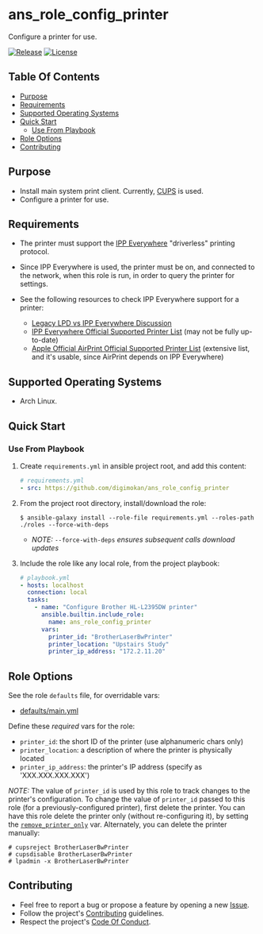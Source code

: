 # ans_role_config_printer

Configure a printer for use.

[![Release](https://img.shields.io/github/release/digimokan/ans_role_config_printer.svg?label=release)](https://github.com/digimokan/ans_role_config_printer/releases/latest "Latest Release Notes")
[![License](https://img.shields.io/badge/license-MIT-blue.svg?label=license)](LICENSE.md "Project License")

## Table Of Contents

* [Purpose](#purpose)
* [Requirements](#requirements)
* [Supported Operating Systems](#supported-operating-systems)
* [Quick Start](#quick-start)
    * [Use From Playbook](#use-from-playbook)
* [Role Options](#role-options)
* [Contributing](#contributing)

## Purpose

* Install main system print client. Currently, [CUPS](https://www.cups.org/) is
  used.
* Configure a printer for use.

## Requirements

* The printer must support the
  [IPP Everywhere](https://www.pwg.org/ipp/everywhere.html) "driverless"
  printing protocol.

* Since IPP Everywhere is used, the printer must be on, and connected to the
  network, when this role is run, in order to query the printer for settings.

* See the following resources to check IPP Everywhere support for a printer:

    * [Legacy LPD vs IPP Everywhere Discussion](https://askubuntu.com/a/1102132)
    * [IPP Everywhere Official Supported Printer List](https://www.pwg.org/printers/)
      (may not be fully up-to-date)
    * [Apple Official AirPrint Official Supported Printer List](https://support.apple.com/en-us/HT201311#printers)
      (extensive list, and it's usable, since AirPrint depends on IPP Everywhere)

## Supported Operating Systems

* Arch Linux.

## Quick Start

### Use From Playbook

1. Create `requirements.yml` in ansible project root, and add this content:

   ```yaml
   # requirements.yml
   - src: https://github.com/digimokan/ans_role_config_printer
   ```

2. From the project root directory, install/download the role:

   ```shell
   $ ansible-galaxy install --role-file requirements.yml --roles-path ./roles --force-with-deps
   ```

   * _NOTE:_ `--force-with-deps` _ensures subsequent calls download updates_

3. Include the role like any local role, from the project playbook:

   ```yaml
   # playbook.yml
   - hosts: localhost
     connection: local
     tasks:
       - name: "Configure Brother HL-L2395DW printer"
         ansible.builtin.include_role:
           name: ans_role_config_printer
         vars:
           printer_id: "BrotherLaserBwPrinter"
           printer_location: "Upstairs Study"
           printer_ip_address: "172.2.11.20"
   ```

## Role Options

See the role `defaults` file, for overridable vars:

  * [defaults/main.yml](../defaults/main.yml)

Define these _required_ vars for the role:

  * `printer_id`: the short ID of the printer (use alphanumeric chars only)
  * `printer_location`: a description of where the printer is physically located
  * `printer_ip_address`: the printer's IP address (specify as 'XXX.XXX.XXX.XXX')

_NOTE:_ The value of `printer_id` is used by this role to track changes to the
printer's configuration. To change the value of `printer_id` passed to this role
(for a previously-configured printer), first delete the printer. You can have
this role delete the printer only (without re-configuring it), by setting the
[`remove_printer_only`](../defaults/main.yml) var. Alternately, you can delete
the printer manually:

   ```shell
   # cupsreject BrotherLaserBwPrinter
   # cupsdisable BrotherLaserBwPrinter
   # lpadmin -x BrotherLaserBwPrinter
   ```

## Contributing

* Feel free to report a bug or propose a feature by opening a new
  [Issue](https://github.com/digimokan/ans_role_config_printer/issues).
* Follow the project's [Contributing](CONTRIBUTING.md) guidelines.
* Respect the project's [Code Of Conduct](CODE_OF_CONDUCT.md).

